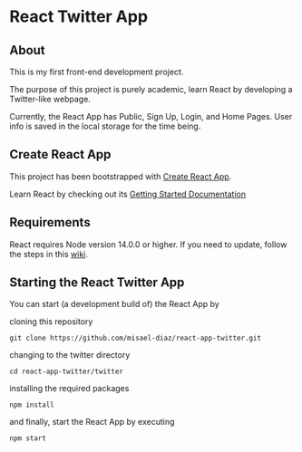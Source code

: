 # React Twitter App

## About
This is my first front-end development project.

The purpose of this project is purely academic, learn React by developing a Twitter-like
webpage.

Currently, the React App has Public, Sign Up, Login, and Home Pages.
User info is saved in the local storage for the time being.

## Create React App

This project has been bootstrapped with
[Create React App](https://github.com/facebook/create-react-app).

Learn React by checking out its
[Getting Started Documentation](https://create-react-app.dev/docs/getting-started)

## Requirements

React requires Node version 14.0.0 or higher. If you need to update, follow
the steps in this
[wiki](https://github.com/misael-diaz/react-app-twitter/wiki/Installing-latest-Node.js-via-NPM-locally).

## Starting the React Twitter App

You can start (a development build of) the React App by

cloning this repository
```
git clone https://github.com/misael-diaz/react-app-twitter.git
```

changing to the twitter directory
```
cd react-app-twitter/twitter
```

installing the required packages
```
npm install
```

and finally, start the React App by executing
```
npm start
```

